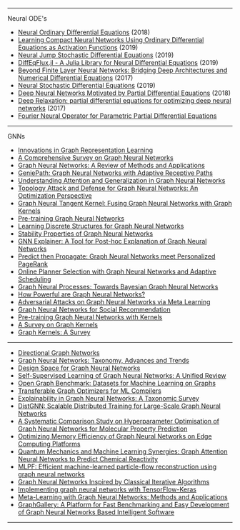 
--------------

Neural ODE's 

- [Neural Ordinary Differential Equations](https://arxiv.org/abs/1806.07366v4) (2018)
- [Learning Compact Neural Networks Using Ordinary Differential Equations as Activation Functions](https://arxiv.org/abs/1905.07685v1) (2019)
- [Neural Jump Stochastic Differential Equations](https://arxiv.org/abs/1905.10403v1) (2019)
- [DiffEqFlux.jl - A Julia Library for Neural Differential Equations](https://arxiv.org/abs/1902.02376v1) (2019)
- [Beyond Finite Layer Neural Networks: Bridging Deep Architectures and Numerical Differential Equations](https://arxiv.org/abs/1710.10121v2)  (2017)
- [Neural Stochastic Differential Equations](https://arxiv.org/abs/1905.11065v1) (2019)
- [Deep Neural Networks Motivated by Partial Differential Equations](https://arxiv.org/abs/1804.04272v2) (2018)
- [Deep Relaxation: partial differential equations for optimizing deep neural networks](https://arxiv.org/abs/1704.04932v2) (2017)
- [Fourier Neural Operator for Parametric Partial Differential Equations](https://arxiv.org/pdf/2010.08895v1.pdf)


-------------

GNNs

- [Innovations in Graph Representation Learning](https://ai.googleblog.com/2019/06/innovations-in-graph-representation.html)
- [A Comprehensive Survey on Graph Neural Networks](https://arxiv.org/abs/1901.00596v2)
- [Graph Neural Networks: A Review of Methods and Applications](https://arxiv.org/abs/1812.08434v3)
- [GeniePath: Graph Neural Networks with Adaptive Receptive Paths](https://arxiv.org/abs/1802.00910v3)
- [Understanding Attention and Generalization in Graph Neural Networks](https://arxiv.org/abs/1905.02850v2)
- [Topology Attack and Defense for Graph Neural Networks: An Optimization Perspective](https://arxiv.org/abs/1906.04214v1)
- [Graph Neural Tangent Kernel: Fusing Graph Neural Networks with Graph Kernels](https://arxiv.org/abs/1905.13192v1)
- [Pre-training Graph Neural Networks](https://arxiv.org/abs/1905.12265v1)
- [Learning Discrete Structures for Graph Neural Networks](https://arxiv.org/abs/1903.11960v3)
- [Stability Properties of Graph Neural Networks](https://arxiv.org/abs/1905.04497v1)
- [GNN Explainer: A Tool for Post-hoc Explanation of Graph Neural Networks](https://arxiv.org/abs/1903.03894v1)
- [Predict then Propagate: Graph Neural Networks meet Personalized PageRank](https://arxiv.org/abs/1810.05997v5)
- [Online Planner Selection with Graph Neural Networks and Adaptive Scheduling](https://arxiv.org/abs/1811.00210v3)
- [Graph Neural Processes: Towards Bayesian Graph Neural Networks](https://arxiv.org/abs/1902.10042v1)
- [How Powerful are Graph Neural Networks?](https://arxiv.org/abs/1810.00826v3)
- [Adversarial Attacks on Graph Neural Networks via Meta Learning](https://arxiv.org/abs/1902.08412v1)
- [Graph Neural Networks for Social Recommendation](https://arxiv.org/abs/1902.07243v1)
- [Pre-training Graph Neural Networks with Kernels](https://arxiv.org/abs/1811.06930v1)
- [A Survey on Graph Kernels](https://arxiv.org/pdf/1903.11835v1.pdf)
- [Graph Kernels: A Survey](https://arxiv.org/pdf/1904.12218v1.pdf)

--------------
- [Directional Graph Networks](https://arxiv.org/pdf/2010.02863v2.pdf)
- [Graph Neural Networks: Taxonomy, Advances and Trends](https://arxiv.org/pdf/2012.08752v1.pdf)
- [Design Space for Graph Neural Networks](https://arxiv.org/pdf/2011.08843v1.pdf)
- [Self-Supervised Learning of Graph Neural Networks: A Unified Review](https://arxiv.org/pdf/2102.10757v2.pdf)
- [Open Graph Benchmark: Datasets for Machine Learning on Graphs](https://arxiv.org/pdf/2005.00687v7.pdf)
- [Transferable Graph Optimizers for ML Compilers](https://arxiv.org/pdf/2010.12438v2.pdf)
- [Explainability in Graph Neural Networks: A Taxonomic Survey](https://arxiv.org/pdf/2012.15445v2.pdf)
- [DistGNN: Scalable Distributed Training for Large-Scale Graph Neural Networks](https://arxiv.org/pdf/2104.06700v3.pdf)
- [A Systematic Comparison Study on Hyperparameter Optimisation of Graph Neural Networks for Molecular Property Prediction](https://arxiv.org/pdf/2102.04283v3.pdf)
- [Optimizing Memory Efficiency of Graph Neural Networks on Edge Computing Platforms](https://arxiv.org/pdf/2104.03058v2.pdf)
- [Quantum Mechanics and Machine Learning Synergies: Graph Attention Neural Networks to Predict Chemical Reactivity](https://arxiv.org/pdf/2103.14536v1.pdf)
- [MLPF: Efficient machine-learned particle-flow reconstruction using graph neural networks](https://arxiv.org/pdf/2101.08578v2.pdf)
- [Graph Neural Networks Inspired by Classical Iterative Algorithms](https://arxiv.org/abs/2103.06064v1)
- [Implementing graph neural networks with TensorFlow-Keras](https://arxiv.org/ftp/arxiv/papers/2103/2103.04318.pdf)
- [Meta-Learning with Graph Neural Networks: Methods and Applications](https://arxiv.org/pdf/2103.00137v1.pdf)
- [GraphGallery: A Platform for Fast Benchmarking and Easy Development of Graph Neural Networks Based Intelligent Software](https://arxiv.org/pdf/2102.07933v1.pdf)

----------------------
